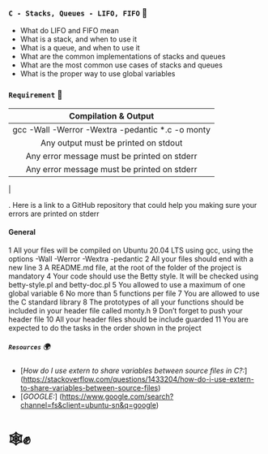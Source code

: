 ### `C - Stacks, Queues - LIFO, FIFO` :dart:

* What do LIFO and FIFO mean
* What is a stack, and when to use it
* What is a queue, and when to use it
* What are the common implementations of stacks and queues
* What are the most common use cases of stacks and queues
* What is the proper way to use global variables


### `Requirement`     :floppy_disk:

|               Compilation & Output                |
| :------------------------------------------------:|
|gcc -Wall -Werror -Wextra -pedantic *.c -o monty   |
|Any output must be printed on stdout               |
|Any error message must be printed on stderr        | 
|Any error message must be printed on stderr        |
|

. Here is a link to a GitHub repository that could help you making sure your errors are printed on stderr


#### General

1 All your files will be compiled on Ubuntu 20.04 LTS using gcc, using the options -Wall -Werror -Wextra -pedantic
2 All your files should end with a new line
3 A README.md file, at the root of the folder of the project is mandatory
4 Your code should use the Betty style. It will be checked using betty-style.pl and betty-doc.pl
5 You allowed to use a maximum of one global variable
6 No more than 5 functions per file
7 You are allowed to use the C standard library
8 The prototypes of all your functions should be included in your header file called monty.h
9 Don’t forget to push your header file
10 All your header files should be include guarded
11 You are expected to do the tasks in the order shown in the project


##### `Resources`   :earth_africa:
* [*How do I use extern to share variables between source files in C?:*] (https://stackoverflow.com/questions/1433204/how-do-i-use-extern-to-share-variables-between-source-files)
* [*GOOGLE:*] (https://www.google.com/search?channel=fs&client=ubuntu-sn&q=google)

# :spider_web::fist_raised:
